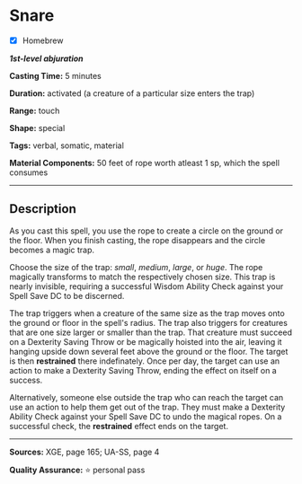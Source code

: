 # Snare

- [x] Homebrew

***1st-level abjuration***

**Casting Time:** 5 minutes

**Duration:** activated (a creature of a particular size enters the trap)

**Range:** touch

**Shape:** special

**Tags:** verbal, somatic, material

**Material Components:** 50 feet of rope worth atleast 1 sp, which the spell consumes

---

## Description
As you cast this spell, you use the rope to create a circle on the ground or the floor.
When you finish casting, the rope disappears and the circle becomes a magic trap.

Choose the size of the trap: *small*, *medium*, *large*, or *huge*.
The rope magically transforms to match the respectively chosen size.
This trap is nearly invisible, requiring a successful Wisdom Ability Check against your Spell Save DC to be discerned.

The trap triggers when a creature of the same size as the trap moves onto the ground or floor in the spell's radius.
The trap also triggers for creatures that are one size larger or smaller than the trap.
That creature must succeed on a Dexterity Saving Throw or be magically hoisted into the air, leaving it hanging upside down several feet above the ground or the floor.
The target is then **restrained** there indefinately.
Once per day, the target can use an action to make a Dexterity Saving Throw, ending the effect on itself on a success.

Alternatively, someone else outside the trap who can reach the target can use an action to help them get out of the trap.
They must make a Dexterity Ability Check against your Spell Save DC to undo the magical ropes.
On a successful check, the **restrained** effect ends on the target.

---

**Sources:** XGE, page 165; UA-SS, page 4

**Quality Assurance:** :star: personal pass

